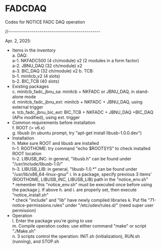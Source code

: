 # FADCDAQ
Codes for NOTICE FADC DAQ operation

//-----------------------------------------------

Apr. 2, 2025:
- Items in the inventory\
	a. DAQ:\
		a-1. NKFADC500 (4 ch/module) x2 (2 modules in a form factor)\
		a-2. JBNU_DAQ (32 ch/module) x2\
		a-3. BIC_DAQ (32 ch/module) x2
	b. TCB:\
		b-1. minitcb_v2 (4 slots)\
		b-2. BIC_TCB (40 slots)
- Existing packages\
	c. minitcb_fadc_jbnu_sa: minitcb + NKFADC or JBNU_DAQ, in stand-alone mode\
	d. minitcb_fadc_jbnu_ext: minitcb + NKFADC + JBNU_DAQ, using external trigger\
	e. tcb_fadc_jbnu_bic_ext: BIC_TCB + NKFADC + JBNU_DAQ +BIC_DAQ (APix modified), using ext. trigger
- Common requirements before installation\
	f. ROOT (> v6.x)\
	g. libusb (in ubuntu prompt, try "apt-get install libusb-1.0.0.dev")
- Installation\
	h. Make sure ROOT and libusb are installed\
		h-1. ROOTHOME: try command "echo $ROOTSYS" to check installed ROOT location\
		h-2. LIBUSB_INC: in general, "libusb.h" can be found under "/usr/include/libusb-1.0/"\
		h-3. LIBUSB_LIB: in general, "libusb-1.0.*" can be found under "/usr/lib/x86_64-linux-gnu/"
	i. In a package, specify previous 3 items' (ROOTHOME, LIBUSB_INC, LIBUSB_LIB) path in the "notice_env.sh"\
		* remember this "notice_env.sh" must be executed once before using the package
	j. If above h. and i. are properly set, then execute "notice_install.sh"\
		* check "include" and "lib" have newly compiled libraries
	k. Put file "71-notice-permissions.rules" under "/etc/udev/rules.d/" (need super user permission)
- Operation\
	l. Enter the package you're going to use\
	m. Compile operation codes: use either command "make" or script "./Make.sh"\
	n. 3 scripts control the operation: INIT.sh (initialization), RUN.sh (running), and STOP.sh
	
